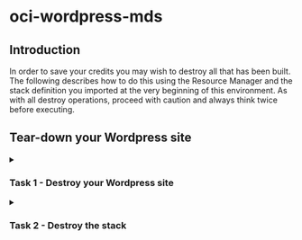 # oci-wordpress-mds

## Introduction

In order to save your credits you may wish to destroy all that has been built. The following describes how to do this using the Resource Manager and the stack definition you imported at the very beginning of this environment. As with all destroy operations, proceed with caution and always think twice before executing.

## Tear-down your Wordpress site
<details>
<summary><h3>Task 1 - Destroy your Wordpress site</h3></summary>

1. In the OCI console navigate to the Resource Manager. From the Hamburger menu, select Developer Services and then click on the Resource Manager item.
  
  ![OCI resource manager](../images/OCI-resource-manager.png)

2. In the Resource Manager page under the "Resource Manager" menu, click on "Jobs". If you are in the correct compartment then you should see an apply job at the top of the list. If you are not in the correct comparment, change to the correct compartment using the Compartment drop down list (on the left-hand-side of the page). Click on the apply job link.
  
  ![OCI resource manager job list](../images/OCI-resource-manager-job_list.png)

3. In the top left of the page, click on Stack Details. This will take you to the Stack that built the initial infrastructure.
  
  ![OCI resource manager job stack details](../images/OCI-resource-manager-job_stack_details.png)

4. Click on the Destroy button.
  
  ![OCI resource manager job destroy](../images/OCI-resource-manager-job_destroy.png)

5. This will bring up a confirmation dialog, click on its Destroy button.
  
  ![OCI resource manager job destroy confirm](../images/OCI-resource-manager-job_destroy_confirm.png)

It will take 5-10 minutes to destroy the stack so please be patient. 
</details>
<details>
<summary><h3>Task 2 - Destroy the stack</h3></summary>
The stack will still exist within your tenancy. You can apply this stack and recreate the install. You can also edit it and create a new stack which can then also be installed. However, if you want to completely clear down the stack then follow these instructions. Note: if a stack is deleted before its implementation is destroyed (task 1) then in order to remove its implementation each item of infrastructure will need to be removed manually and with respect to its dependencies.

To destroy the stack follow these steps:

1. From the current Destroy Job page (from Task 1) click on the "Stack Details" link in the top left of the page.

![OCI resource manager destroy job stack details](./images/OCI-resource-manager-destroy_job_stack_details.png)

2. In the "Stack Details" click on the "More Actions" menu button and then select "Delete stack".

![OCI resource manager destroy job stack details](./images/OCI-resource-manager-destroy_job_stack_details.png)

3. In the confirmation dialog click on Delete. The stack will be deleted.

![OCI resource manager destroy job stack confirm](./images/OCI-resource-manager-destroy_job_stack_confirm.png)
</details>
